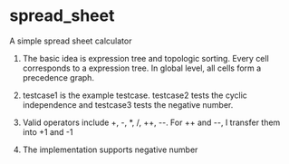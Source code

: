 # spread_sheet
A simple spread sheet calculator

1. The basic idea is expression tree and topologic sorting. Every cell corresponds to a expression tree. In global level, all cells form a precedence graph. 

2. testcase1 is the example testcase. testcase2 tests the cyclic independence and testcase3 tests the negative number.

3. Valid operators include +, -, *, /, ++, --. For ++ and --, I transfer them into +1 and -1

4. The implementation supports negative number
